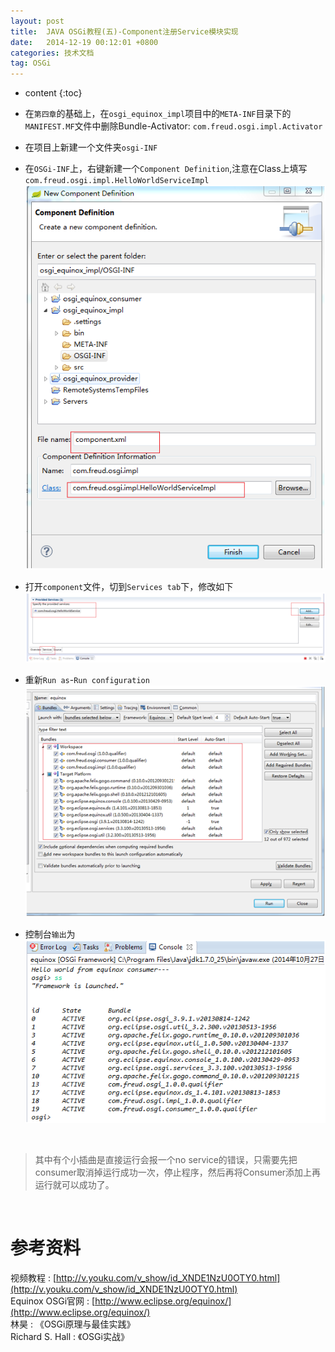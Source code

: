 ```yaml
---
layout: post
title:  JAVA OSGi教程(五)-Component注册Service模块实现
date:   2014-12-19 00:12:01 +0800
categories: 技术文档
tag: OSGi
---
```


* content
{:toc}


* 在`第四章`的基础上，在`osgi_equinox_impl`项目中的`META-INF`目录下的`MANIFEST.MF`文件中删除Bundle-Activator: `com.freud.osgi.impl.Activator`
* 在项目上新建一个文件夹`osgi-INF`
* 在`OSGi-INF`上，右键新建一个`Component Definition`,注意在Class上填写`com.freud.osgi.impl.HelloWorldServiceImpl`![new component definition](/images/blog/osgi/5_component_register_service/01_new_component_definition.png)

* 打开`component`文件，切到`Services tab`下，修改如下![provide services](/images/blog/osgi/5_component_register_service/02_provide_services.png)

* 重新`Run as`-`Run configuration`![run configuration](/images/blog/osgi/5_component_register_service/03_run_configuration.png)

* 控制台`输出`为                      
![ss stdout](/images/blog/osgi/5_component_register_service/04_ss_stdout.png)

<br/>

>其中有个小插曲是直接运行会报一个no service的错误，只需要先把consumer取消掉运行成功一次，停止程序，然后再将Consumer添加上再运行就可以成功了。

<br/>

参考资料
================================

视频教程 : [http://v.youku.com/v_show/id_XNDE1NzU0OTY0.html](http://v.youku.com/v_show/id_XNDE1NzU0OTY0.html)
<br/>
Equinox OSGi官网 : [http://www.eclipse.org/equinox/](http://www.eclipse.org/equinox/)
<br/>
林昊 : 《OSGi原理与最佳实践》
<br/>
Richard S. Hall : 《OSGi实战》